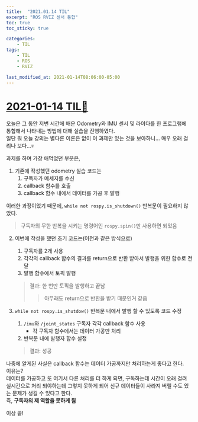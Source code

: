 ```yaml
---
title:  "2021.01.14 TIL"
excerpt: "ROS RVIZ 센서 통합"
toc: true
toc_sticky: true

categories:
    - TIL
tags:
    - TIL
    - ROS
    - RVIZ

last_modified_at: 2021-01-14T08:06:00-05:00
---
```


# [2021-01-14 TIL📓](https://github.com/churry75/K-Digital_Programmers/tree/main/Week_07_Sensor_application/2021_01_14_-_Day_04_Sensor_04)
오늘은 그 동안 저번 시간에 배운 Odometry와 IMU 센서 및 라이다를 한 프로그램에 통합해서 나타내는 방법에 대해 실습을 진행하였다.\
일단 뭐 오늘 강의는 별다른 이론은 없이 이 과제만 있는 것을 보아하니... 매우 오래 걸리나 보다...💀

과제를 하며 가장 애먹었던 부분은,
1. 기존에 작성했던 odometry 실습 코드는
    1. 구독자가 메세지를 수신 
    2. callback 함수를 호출
    3. callback 함수 내에서 데이터를 가공 후 발행

이러한 과정이었기 때문에, `while not rospy.is_shutdown()` 반복문이 필요하지 않았다. 
>구독자의 무한 반복을 시키는 명령어인 `rospy.spin()`만 사용하면 되었음

2. 이번에 작성을 했던 초기 코드는(이전과 같은 방식으로)
    1. 구독자를 2개 사용
    2. 각각의 callback 함수의 결과를 return으로 반환 받아서 발행을 위한 함수로 전달
    3. 발행 함수에서 토픽 발행

    >결과: 한 번만 토픽을 발행하고 끝남
    >> 아무래도 return으로 반환을 받기 때문인거 같음

3. `while not rospy.is_shutdow()` 반복문 내에서 발행 할 수 있도록 코드 수정
    1. `/imu`와 `/joint_states` 구독자 각각 callback 함수 사용
        - 각 구독자 함수에서는 데이터 가공만 처리
    2. 반복문 내에 발행자 함수 설정
    >결과: 성공

나중에 알게된 사실은 callback 함수는 데이터 가공까지만 처리하는게 좋다고 한다.\
이유는?\
데이터를 가공하고 또 여기서 다른 처리를 더 하게 되면, 구독하는데 시간이 오래 걸려 실시간으로 처리 되야하는데 그렇지 못하게 되어 신규 데이터들이 사라져 버릴 수도 있는 문제가 생길 수 있다고 한다.\
즉, **구독자의 제 역할을 못하게 됨**

이상 끝!
